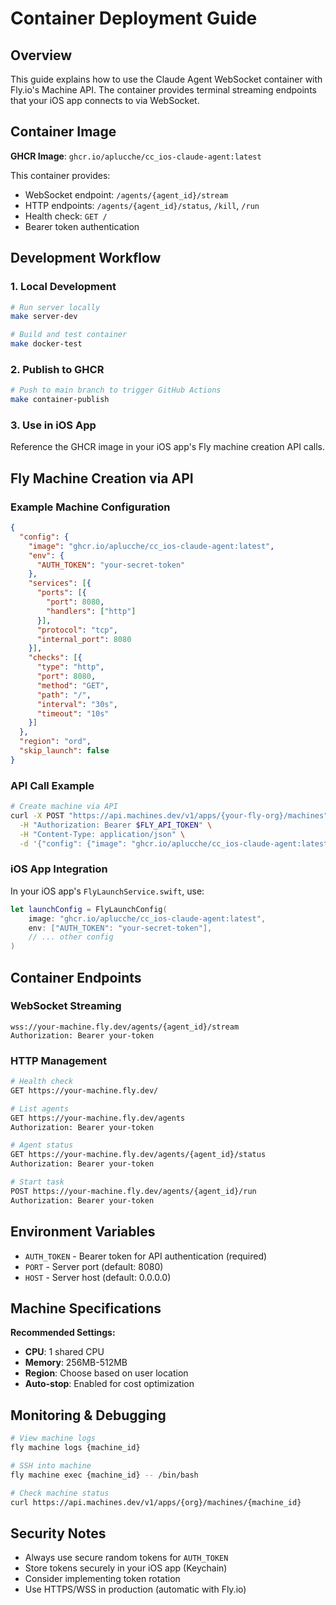 # Container Deployment Guide

## Overview

This guide explains how to use the Claude Agent WebSocket container with Fly.io's Machine API. The container provides terminal streaming endpoints that your iOS app connects to via WebSocket.

## Container Image

**GHCR Image**: `ghcr.io/aplucche/cc_ios-claude-agent:latest`

This container provides:
- WebSocket endpoint: `/agents/{agent_id}/stream` 
- HTTP endpoints: `/agents/{agent_id}/status`, `/kill`, `/run`
- Health check: `GET /`
- Bearer token authentication

## Development Workflow

### 1. Local Development
```bash
# Run server locally
make server-dev

# Build and test container
make docker-test
```

### 2. Publish to GHCR
```bash
# Push to main branch to trigger GitHub Actions
make container-publish
```

### 3. Use in iOS App
Reference the GHCR image in your iOS app's Fly machine creation API calls.

## Fly Machine Creation via API

### Example Machine Configuration

```json
{
  "config": {
    "image": "ghcr.io/aplucche/cc_ios-claude-agent:latest",
    "env": {
      "AUTH_TOKEN": "your-secret-token"
    },
    "services": [{
      "ports": [{
        "port": 8080,
        "handlers": ["http"]
      }],
      "protocol": "tcp",
      "internal_port": 8080
    }],
    "checks": [{
      "type": "http",
      "port": 8080,
      "method": "GET",
      "path": "/",
      "interval": "30s",
      "timeout": "10s"
    }]
  },
  "region": "ord",
  "skip_launch": false
}
```

### API Call Example

```bash
# Create machine via API
curl -X POST "https://api.machines.dev/v1/apps/{your-fly-org}/machines" \
  -H "Authorization: Bearer $FLY_API_TOKEN" \
  -H "Content-Type: application/json" \
  -d '{"config": {"image": "ghcr.io/aplucche/cc_ios-claude-agent:latest", "guest": {"memory_mb": 512, "cpus": 1, "cpu_kind": "shared"}}}'
```

### iOS App Integration

In your iOS app's `FlyLaunchService.swift`, use:

```swift
let launchConfig = FlyLaunchConfig(
    image: "ghcr.io/aplucche/cc_ios-claude-agent:latest",
    env: ["AUTH_TOKEN": "your-secret-token"],
    // ... other config
)
```

## Container Endpoints

### WebSocket Streaming
```
wss://your-machine.fly.dev/agents/{agent_id}/stream
Authorization: Bearer your-token
```

### HTTP Management
```bash
# Health check
GET https://your-machine.fly.dev/

# List agents
GET https://your-machine.fly.dev/agents
Authorization: Bearer your-token

# Agent status
GET https://your-machine.fly.dev/agents/{agent_id}/status
Authorization: Bearer your-token

# Start task
POST https://your-machine.fly.dev/agents/{agent_id}/run
Authorization: Bearer your-token
```

## Environment Variables

- `AUTH_TOKEN` - Bearer token for API authentication (required)
- `PORT` - Server port (default: 8080)
- `HOST` - Server host (default: 0.0.0.0)

## Machine Specifications

**Recommended Settings:**
- **CPU**: 1 shared CPU
- **Memory**: 256MB-512MB
- **Region**: Choose based on user location
- **Auto-stop**: Enabled for cost optimization

## Monitoring & Debugging

```bash
# View machine logs
fly machine logs {machine_id}

# SSH into machine
fly machine exec {machine_id} -- /bin/bash

# Check machine status
curl https://api.machines.dev/v1/apps/{org}/machines/{machine_id}
```

## Security Notes

- Always use secure random tokens for `AUTH_TOKEN`
- Store tokens securely in your iOS app (Keychain)
- Consider implementing token rotation
- Use HTTPS/WSS in production (automatic with Fly.io)